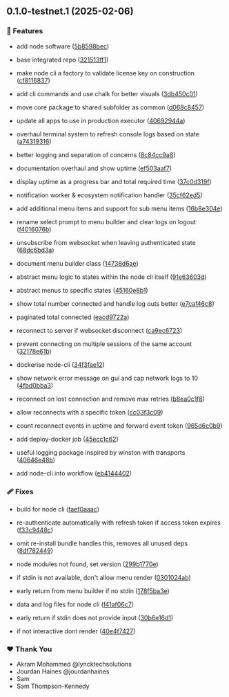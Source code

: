 ## 0.1.0-testnet.1 (2025-02-06)


### 🚀 Features

- add node software ([5b8598bec](https://github.com/playa3ull/playa3ull-ecosystem/commit/5b8598bec))

- base integrated repo ([321513ff1](https://github.com/playa3ull/playa3ull-ecosystem/commit/321513ff1))

- make node cli a factory to validate license key on construction ([cf8116837](https://github.com/playa3ull/playa3ull-ecosystem/commit/cf8116837))

- add cli commands and use chalk for better visuals ([3db450c01](https://github.com/playa3ull/playa3ull-ecosystem/commit/3db450c01))

- move core package to shared subfolder as common ([d068c8457](https://github.com/playa3ull/playa3ull-ecosystem/commit/d068c8457))

- update all apps to use  in production executor ([40692944a](https://github.com/playa3ull/playa3ull-ecosystem/commit/40692944a))

- overhaul terminal system to refresh console logs based on state ([a74319316](https://github.com/playa3ull/playa3ull-ecosystem/commit/a74319316))

- better logging and separation of concerns ([8c84cc9a8](https://github.com/playa3ull/playa3ull-ecosystem/commit/8c84cc9a8))

- documentation overhaul and show uptime ([ef503aaf7](https://github.com/playa3ull/playa3ull-ecosystem/commit/ef503aaf7))

- display uptime as a progress bar and total required time ([37c0d319f](https://github.com/playa3ull/playa3ull-ecosystem/commit/37c0d319f))

- notification worker & ecosystem notification handler ([35cf62ed5](https://github.com/playa3ull/playa3ull-ecosystem/commit/35cf62ed5))

- add additional menu items and support for sub menu items ([16b8e304e](https://github.com/playa3ull/playa3ull-ecosystem/commit/16b8e304e))

- rename select prompt to menu builder and clear logs on logout ([f4016076b](https://github.com/playa3ull/playa3ull-ecosystem/commit/f4016076b))

- unsubscribe from websocket when leaving authenticated state ([68dc6bd3a](https://github.com/playa3ull/playa3ull-ecosystem/commit/68dc6bd3a))

- document menu builder class ([14738d6ae](https://github.com/playa3ull/playa3ull-ecosystem/commit/14738d6ae))

- abstract menu logic to states within the node cli itself ([91e63603d](https://github.com/playa3ull/playa3ull-ecosystem/commit/91e63603d))

- abstract menus to specific states ([45160e8b1](https://github.com/playa3ull/playa3ull-ecosystem/commit/45160e8b1))

- show total number connected and handle log outs better ([e7caf46c8](https://github.com/playa3ull/playa3ull-ecosystem/commit/e7caf46c8))

- paginated total connected ([eacd9722a](https://github.com/playa3ull/playa3ull-ecosystem/commit/eacd9722a))

- reconnect to server if websocket disconnect ([ca9ec6723](https://github.com/playa3ull/playa3ull-ecosystem/commit/ca9ec6723))

- prevent connecting on multiple sessions of the same account ([32178e61b](https://github.com/playa3ull/playa3ull-ecosystem/commit/32178e61b))

- dockerise node-cli ([34f3fae12](https://github.com/playa3ull/playa3ull-ecosystem/commit/34f3fae12))

- show network error message on gui and cap network logs to 10 ([4fbd0bba3](https://github.com/playa3ull/playa3ull-ecosystem/commit/4fbd0bba3))

- reconnect on lost connection and remove max retries ([b8ea0c1f8](https://github.com/playa3ull/playa3ull-ecosystem/commit/b8ea0c1f8))

- allow reconnects with a specific token ([cc03f3c09](https://github.com/playa3ull/playa3ull-ecosystem/commit/cc03f3c09))

- count reconnect events in uptime and forward event token ([965d6c0b9](https://github.com/playa3ull/playa3ull-ecosystem/commit/965d6c0b9))

- add deploy-docker job ([45ecc1c62](https://github.com/playa3ull/playa3ull-ecosystem/commit/45ecc1c62))

- useful logging package inspired by winston with transports ([40646e48b](https://github.com/playa3ull/playa3ull-ecosystem/commit/40646e48b))

- add node-cli into workflow ([eb4144402](https://github.com/playa3ull/playa3ull-ecosystem/commit/eb4144402))


### 🩹 Fixes

- build for node cli ([faef0aaac](https://github.com/playa3ull/playa3ull-ecosystem/commit/faef0aaac))

- re-authenticate automatically with refresh token if access token expires ([f33c9448c](https://github.com/playa3ull/playa3ull-ecosystem/commit/f33c9448c))

- omit re-install bundle handles this, removes all unused deps ([8df782449](https://github.com/playa3ull/playa3ull-ecosystem/commit/8df782449))

- node modules not found, set version ([299b1770e](https://github.com/playa3ull/playa3ull-ecosystem/commit/299b1770e))

- if stdin is not available, don't allow menu render ([0301024ab](https://github.com/playa3ull/playa3ull-ecosystem/commit/0301024ab))

- early return from menu builder if no stdin ([178f5ba3e](https://github.com/playa3ull/playa3ull-ecosystem/commit/178f5ba3e))

- data and log files for node cli ([f41af06c7](https://github.com/playa3ull/playa3ull-ecosystem/commit/f41af06c7))

- early return if stdin does not provide input ([30b6e16d1](https://github.com/playa3ull/playa3ull-ecosystem/commit/30b6e16d1))

- if not interactive dont render ([40e4f7427](https://github.com/playa3ull/playa3ull-ecosystem/commit/40e4f7427))


### ❤️  Thank You

- Akram Mohammed @lyncktechsolutions
- Jourdan Haines @jourdanhaines
- Sam
- Sam Thompson-Kennedy